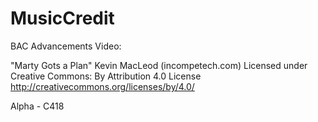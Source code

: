 # MusicCredit
BAC Advancements Video:

"Marty Gots a Plan" Kevin MacLeod (incompetech.com)
Licensed under Creative Commons: By Attribution 4.0 License
http://creativecommons.org/licenses/by/4.0/

Alpha - C418
